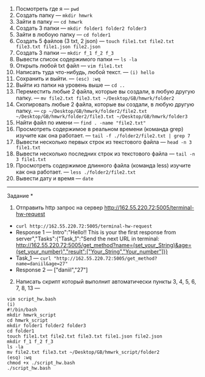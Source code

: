 1) Посмотреть где я — `pwd`
2) Создать папку — `mkdir hmwrk`
3) Зайти в папку — `cd hmwrk`
4) Создать 3 папки — `mkdir folder1 folder2 folder3`
5) Зайти в любоую папку — `cd folder1`
6) Создать 5 файлов (3 txt, 2 json) — `touch file1.txt file2.txt file3.txt file1.json file2.json`
7) Создать 3 папки — `mkdir f_1 f_2 f_3`
8) Вывести список содержимого папки — `ls -la`
9) Открыть любой txt файл — `vim file1.txt`
10) Написать туда что-нибудь, любой текст. — `(i) hello`
11) Сохранить и выйти. — `(esc) :wq`
12) Выйти из папки на уровень выше — `cd ..`
13) Переместить любые 2 файла, которые вы создали, в любую другую папку. — `mv file2.txt file3.txt ~/Desktop/GB/hmwrk/folder2`
14) Скопировать любые 2 файла, которые вы создали, в любую другую папку. — 
`cp ~/Desktop/GB/hmwrk/folder2/file2.txt ~/Desktop/GB/hmwrk/folder2/file3.txt ~/Desktop/GB/hmwrk/folder3`
15) Найти файл по имени — `find . -name "file2.txt"`
16) Просмотреть содержимое в реальном времени (команда grep) изучите как она работает. — `tail -f ./folder2/file2.txt | grep 7`
17) Вывести несколько первых строк из текстового файла — `head -n 3 file1.txt`
18) Вывести несколько последних строк из текстового файла — `tail -n 3 file1.txt`
19) Просмотреть содержимое длинного файла (команда less) изучите как она работает. — `less ./folder2/file2.txt`
20) Вывести дату и время — `date`
---
Задание *
1) Отправить http запрос на сервер http://162.55.220.72:5005/terminal-hw-request 
+ `curl http://162.55.220.72:5005/terminal-hw-request`
+ Response 1 — Intro":"Hello!! This is your the first response from server","Tasks":{"Task_1":"Send the next URL in terminal: http://162.55.220.72:5005/get_method?name=(set_your_String)&age=(set_your_number)","result":["Your_String","Your_number"]}}
+ Task_1 — `curl "http://162.55.220.72:5005/get_method?name=daniil&age=27"`
+ Response 2 — ["daniil","27"]

2) Написать скрипт который выполнит автоматически пункты 3, 4, 5, 6, 7, 8, 13 —

```
vim script_hw.bash
(i)
#!/bin/bash
mkdir hmwrk_script
cd hmwrk_script
mkdir folder1 folder2 folder3
cd folder1
touch file1.txt file2.txt file3.txt file1.json file2.json
mkdir f_1 f_2 f_3
ls -la
mv file2.txt file3.txt ~/Desktop/GB/hmwrk_script/folder2
(esq) :wq
chmod +x ./script_hw.bash
./script_hw.bash
```
